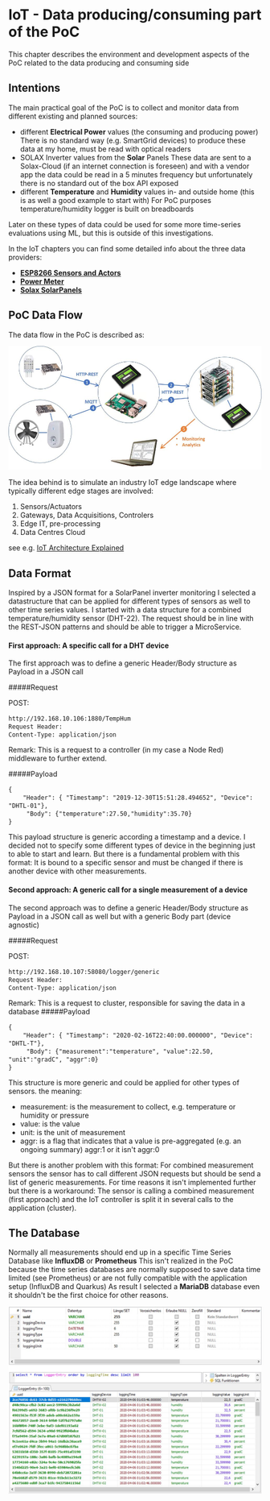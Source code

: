 # IoT - Data producing/consuming part of the PoC
This chapter describes the environment and development aspects of the PoC related to the data producing and consuming side
## Intentions
The main practical goal of the PoC is to collect and monitor data from different existing and planned sources:
* different **Electrical Power** values (the consuming and producing power)
There is no standard way (e.g. SmartGrid devices) to produce these data at my home, must be read with optical readers
* SOLAX Inverter values from the **Solar** Panels
These data are sent to a Solax-Cloud (if an internet connection is foreseen) and with a vendor app the data could be read in a 5 minutes frequency but unfortunately there is no standard out of the box API exposed
* different **Temperature** and **Humidity** values in- and outside home
(this is as well a good example to start with)
For PoC purposes temperature/humidity logger is built on breadboards

Later on these types of data could be used for some more time-series evaluations using ML, but this is outside of this investigations.

In the IoT chapters you can find some detailed info about the three data providers:

* **[ESP8266 Sensors and Actors](https://github.com/hdwinkel/quarkus-logger/blob/develop/doc/IoT/SensorData.md "ESP8266 Sensors and Actors")**
* **[Power Meter](https://github.com/hdwinkel/quarkus-logger/blob/develop/doc/IoT/PowerData.md "Power Meter")**
* **[Solax SolarPanels](https://github.com/hdwinkel/quarkus-logger/blob/develop/doc/IoT/SolaxData.md "Solax SolarPanels")**

## PoC Data Flow

The data flow in the PoC is described as:

![PoC Data Flow](https://github.com/hdwinkel/quarkus-logger/blob/develop/doc/pictures/DL-Data-Flow.jpg "PoC Data Flow")

The idea behind is to simulate an industry IoT edge landscape where typically different edge stages are involved:

1. Sensors/Actuators
2. Gateways, Data Acquisitions, Controlers
3. Edge IT, pre-processing
4. Data Centres Cloud

see e.g. [IoT Architecture Explained](https://medium.com/datadriveninvestor/4-stages-of-iot-architecture-explained-in-simple-words-b2ea8b4f777f "IoT Architecture Explained")


## Data Format

Inspired by a JSON format for a SolarPanel inverter monitoring I selected a datastructure that can be applied for different types of sensors as well to other time series values. I started with a data structure for a combined temperature/humidity sensor (DHT-22).
The request should be in line with the REST-JSON patterns and should be able to trigger a MicroService.

#### First approach: A specific call for a DHT device
The first approach was to define a generic Header/Body structure as Payload in a JSON call

#####Request

POST:
```
http://192.168.10.106:1880/TempHum
Request Header:
Content-Type: application/json
```
Remark: This is a request to a controller (in my case a Node Red) middleware to further extend.

#####Payload
```
{
    "Header": { "Timestamp": "2019-12-30T15:51:28.494652", "Device": "DHTL-01"},
     "Body": {"temperature":27.50,"humidity":35.70}
}
```

This payload structure is generic according a timestamp and a device. I decided not to specify some different types of device in the beginning just to able to start and learn.
But there is a fundamental problem with this format:
It is bound to a specific sensor and must be changed if there is another device with other measurements.

#### Second approach: A generic call for a single measurement of a device
The second approach was to define a generic Header/Body structure as Payload in a JSON call as well but with a generic Body part (device agnostic)

#####Request

POST:
```
http://192.168.10.107:58080/logger/generic
Request Header:
Content-Type: application/json
```
Remark: This is a request to cluster, responsible for saving the data in a database
#####Payload
```
{
    "Header": { "Timestamp": "2020-02-16T22:40:00.000000", "Device": "DHTL-T"},
     "Body": {"measurement":"temperature", "value":22.50, "unit":"gradC", "aggr":0}
}
```
This structure is more generic and could be applied for other types of sensors.
the meaning:
* measurement: is the measurement to collect, e.g. temperature or humidity or pressure
* value: is the value
* unit: is the unit of measurement
* aggr: is a flag that indicates that a value is pre-aggregated (e.g. an ongoing summary) aggr:1 or it isn't aggr:0

But there is another problem with this format:
For combined measurement sensors the sensor has to call different JSON requests but should be send a list of generic measurements.
For time reasons it isn't implemented further but there is a workaround:
The sensor is calling a combined measurement (first approach) and the IoT controller is split it in several calls to the application (cluster).

## The Database

Normally all measurements should end up in a specific Time Series Database like **InfluxDB** or **Prometheus**
This isn't realized in the PoC because the time series databases are normally supposed to save data time limited (see Prometheus) or are not fully compatible with the application setup (InfluxDB and Quarkus)
As result I selected a **MariaDB** database even it shouldn't be the first choice for other reasons.

![PoC DataFormat](https://github.com/hdwinkel/quarkus-logger/blob/develop/doc/pictures/DL-Database.jpg "PoC DataFormat")



